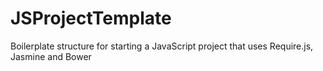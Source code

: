 JSProjectTemplate
=================

Boilerplate structure for starting a JavaScript project that uses Require.js, Jasmine and Bower
